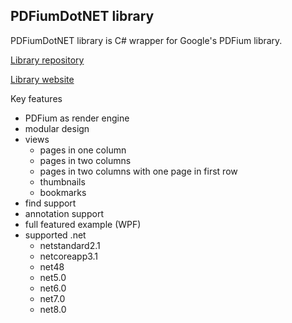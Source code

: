 ## PDFiumDotNET library

PDFiumDotNET library is C# wrapper for Google's PDFium library.

[Library repository](https://github.com/MilosKonecny/PDFiumDotNET)

[Library website](https://miloskonecny.github.io/PDFiumDotNET/)

Key features
- PDFium as render engine
- modular design
- views
	- pages in one column
	- pages in two columns
	- pages in two columns with one page in first row
	- thumbnails
	- bookmarks
- find support
- annotation support
- full featured example (WPF)
- supported .net
	- netstandard2.1
	- netcoreapp3.1
	- net48
	- net5.0
	- net6.0
	- net7.0
    - net8.0
